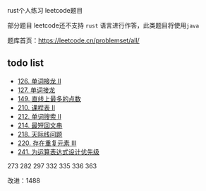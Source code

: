 rust个人练习 leetcode题目

部分题目 leetcode还不支持 `rust` 语言进行作答，此类题目将使用`java`

题库首页：https://leetcode.cn/problemset/all/

## todo list

* [126. 单词接龙 II](https://leetcode.cn/problems/word-ladder-ii/)
* [127. 单词接龙](https://leetcode.cn/problems/word-ladder/)
* [149. 直线上最多的点数](https://leetcode.cn/problems/max-points-on-a-line/)  
* [210. 课程表 II](https://leetcode.cn/problems/design-add-and-search-words-data-structure/)  
* [212. 单词搜索 II](https://leetcode.cn/problems/word-search-ii/description/)  
* [214. 最短回文串](https://leetcode.cn/problems/shortest-palindrome/description/)  
* [218. 天际线问题](https://leetcode.cn/problems/the-skyline-problem/description/)  
* [220. 存在重复元素 III](https://leetcode.cn/problems/contains-duplicate-iii/description/)  
* [241. 为运算表达式设计优先级](https://leetcode.cn/problems/different-ways-to-add-parentheses/description/)


273
282
297
332
335
336
363

改进：1488